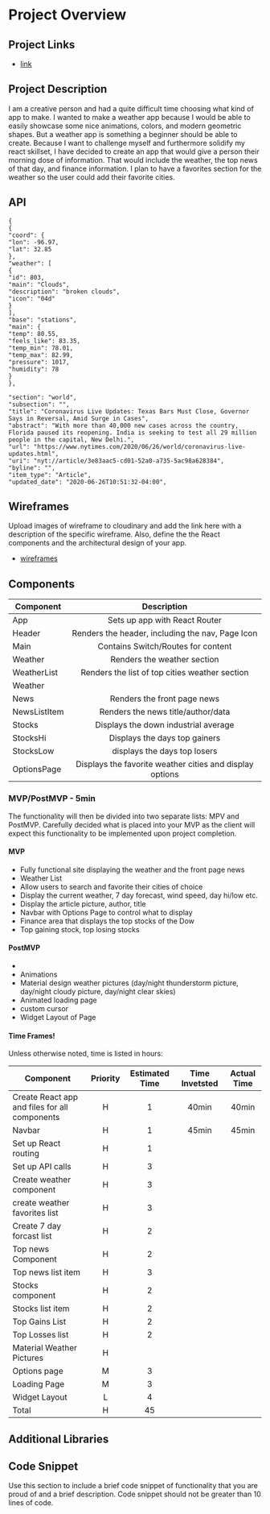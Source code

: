 # Project Overview

## Project Links

- [link](thisIsALink)


## Project Description

I am a creative person and had a quite difficult time choosing what kind of app to make. I wanted to make a weather app because I would be able to easily showcase some nice animations, colors, and modern geometric shapes. But a weather app is something a beginner should be able to create. Because I want to challenge myself and furthermore solidify my react skillset, I have decided to create an app that would give a person their morning dose of information. That would include the weather, the top news of that day, and finance information. I plan to have a favorites section for the weather so the user could add their favorite cities.

## API



```
{
{
"coord": {
"lon": -96.97,
"lat": 32.85
},
"weather": [
{
"id": 803,
"main": "Clouds",
"description": "broken clouds",
"icon": "04d"
}
],
"base": "stations",
"main": {
"temp": 80.55,
"feels_like": 83.35,
"temp_min": 78.01,
"temp_max": 82.99,
"pressure": 1017,
"humidity": 78
}
},
```

```
"section": "world",
"subsection": "",
"title": "Coronavirus Live Updates: Texas Bars Must Close, Governor Says in Reversal, Amid Surge in Cases",
"abstract": "With more than 40,000 new cases across the country, Florida paused its reopening. India is seeking to test all 29 million people in the capital, New Delhi.",
"url": "https://www.nytimes.com/2020/06/26/world/coronavirus-live-updates.html",
"uri": "nyt://article/3e83aac5-cd01-52a0-a735-5ac98a628384",
"byline": "",
"item_type": "Article",
"updated_date": "2020-06-26T10:51:32-04:00",
```


## Wireframes

Upload images of wireframe to cloudinary and add the link here with a description of the specific wireframe. Also, define the the React components and the architectural design of your app.

- [wireframes]()

## Components


| Component | Description | 
| --- | :---: |  
| App | Sets up app with React Router | 
| Header | Renders the header, including the nav, Page Icon | 
| Main | Contains Switch/Routes for content |
| Weather | Renders the weather section |
| WeatherList | Renders the list of top cities weather section |
| Weather
| News | Renders the front page news |
| NewsListItem | Renders the news title/author/data |
| Stocks | Displays the down industrial average |
| StocksHi | Displays the days top gainers |
| StocksLow| displays the days top losers |
| OptionsPage | Displays the favorite weather cities and display options|




### MVP/PostMVP - 5min

The functionality will then be divided into two separate lists: MPV and PostMVP.  Carefully decided what is placed into your MVP as the client will expect this functionality to be implemented upon project completion.

#### MVP 
- Fully functional site displaying the weather and the front page news
- Weather List
- Allow users to search and favorite their cities of choice
- Display the current weather, 7 day forecast, wind speed, day hi/low etc.
- Display the article picture, author, title
- Navbar with Options Page to control what to display
- Finance area that displays the top stocks of the Dow
- Top gaining stock, top losing stocks


#### PostMVP 
- 
- Animations
- Material design weather pictures (day/night thunderstorm picture, day/night cloudy picture, day/night clear skies) 
- Animated loading page
- custom cursor
- Widget Layout of Page



#### Time Frames!

Unless otherwise noted, time is listed in hours:

| Component | Priority | Estimated Time | Time Invetsted | Actual Time |
| --- | :---: |  :---: | :---: | :---: |
| Create React app and files for all components | H | 1 | 40min | 40min |
| Navbar | H | 1 | 45min | 45min |
| Set up React routing | H | 1 |  |  |
| Set up API calls | H | 3 |  |  |
| Create weather component | H | 3 |  |  |
| create weather favorites list | H | 3 |  |  |
| Create 7 day forcast list | H | 2 |  |  |
| Top news Component | H | 2 |  |  |
| Top news list item | H | 3 |  |  |
| Stocks component | H | 2 |  |  |
| Stocks list item | H | 2 |  |  |
| Top Gains List | H | 2 |  |  |
| Top Losses list | H | 2 |  |  |
| Material Weather Pictures | H |  |  |  |
| Options page | M | 3 |  |  |
| Loading Page | M | 3 |  |  |
| Widget Layout | L | 4 |  |  |
| Total | H | 45 |  |  |

## Additional Libraries

## Code Snippet

Use this section to include a brief code snippet of functionality that you are proud of and a brief description.  Code snippet should not be greater than 10 lines of code.


```

```
